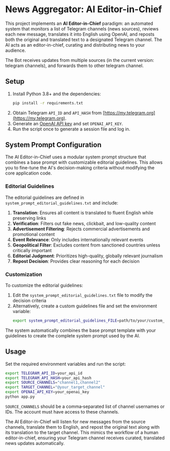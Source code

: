 # News Aggregator: AI Editor-in-Chief

This project implements an **AI Editor-in-Chief** paradigm: an automated system that monitors a list of Telegram channels (news sources), reviews each new message, translates it into English using OpenAI, and reposts both the original and translated text to a designated Telegram channel. The AI acts as an editor-in-chief, curating and distributing news to your audience.

The Bot receives updates from multiple sources (in the current version: telegram channels), and forwards them to other telegram channel.

## Setup
1. Install Python 3.8+ and the dependencies:
   ```bash
   pip install -r requirements.txt
   ```
2. Obtain Telegram `API_ID` and `API_HASH` from [https://my.telegram.org](https://my.telegram.org).
3. Generate an [OpenAI API key](https://platform.openai.com) and set `OPENAI_API_KEY`.
4. Run the script once to generate a session file and log in.

## System Prompt Configuration

The AI Editor-in-Chief uses a modular system prompt structure that combines a base prompt with customizable editorial guidelines. This allows you to fine-tune the AI's decision-making criteria without modifying the core application code.

### Editorial Guidelines

The editorial guidelines are defined in `system_prompt_editorial_guidelines.txt` and include:

1. **Translation**: Ensures all content is translated to fluent English while preserving links
2. **Verification**: Filters out fake news, clickbait, and low-quality content
3. **Advertisement Filtering**: Rejects commercial advertisements and promotional content
4. **Event Relevance**: Only includes internationally relevant events
5. **Geopolitical Filter**: Excludes content from sanctioned countries unless critically important
6. **Editorial Judgment**: Prioritizes high-quality, globally relevant journalism
7. **Repost Decision**: Provides clear reasoning for each decision

### Customization

To customize the editorial guidelines:

1. Edit the `system_prompt_editorial_guidelines.txt` file to modify the decision criteria
2. Alternatively, create a custom guidelines file and set the environment variable:
   ```bash
   export system_prompt_editorial_guidelines_FILE=path/to/your/custom_guidelines.txt
   ```

The system automatically combines the base prompt template with your guidelines to create the complete system prompt used by the AI.

## Usage
Set the required environment variables and run the script:

```bash
export TELEGRAM_API_ID=your_api_id
export TELEGRAM_API_HASH=your_api_hash
export SOURCE_CHANNELS="channel1,channel2"
export TARGET_CHANNEL="@your_target_channel"
export OPENAI_API_KEY=your_openai_key
python app.py
```

`SOURCE_CHANNELS` should be a comma‑separated list of channel usernames or IDs. The account must have access to these channels.

The AI Editor-in-Chief will listen for new messages from the source channels, translate them to English, and repost the original text along with its translation to the target channel. This mimics the workflow of a human editor-in-chief, ensuring your Telegram channel receives curated, translated news updates automatically.
